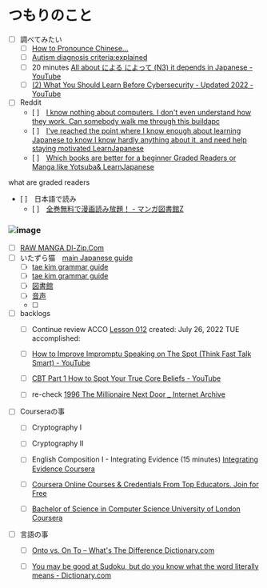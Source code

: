 # つもりのこと

- [ ] 調べてみたい
  - [ ] [How to Pronounce Chinese...](https://www.youtube.com/watch?v=oCQ2k85MUyc)
  - [ ] [Autism diagnosis criteria:explained](https://www.youtube.com/watch?v=1yva4RZW_s0) 
  - [ ] 20 minutes [All about による によって (N3) it depends in Japanese - YouTube](https://www.youtube.com/watch?v=lLJ0I-Cjzks)
  - [ ] [(2) What You Should Learn Before Cybersecurity - Updated 2022 - YouTube](https://www.youtube.com/watch?v=JbEPJv7Ybcs)
  
- [ ] Reddit
  - [ ]　[I know nothing about computers. I don't even understand how they work. Can somebody walk me through this  buildapc](https://www.reddit.com/r/buildapc/comments/1z5rz0/i_know_nothing_about_computers_i_dont_even/)
  - [ ]　[I've reached the point where I know enough about learning Japanese to know I know hardly anything about it, and need help staying motivated  LearnJapanese](https://www.reddit.com/r/LearnJapanese/comments/vnfqj1/ive_reached_the_point_where_i_know_enough_about/)
  - [ ]　[Which books are better for a beginner Graded Readers or Manga like Yotsuba&  LearnJapanese](https://www.reddit.com/r/LearnJapanese/comments/5qrih5/which_books_are_better_for_a_beginner_graded/)

what are graded readers

- [ ]　日本語で読み
  - [ ]　[全巻無料で漫画読み放題！ - マンガ図書館Z](https://www.mangaz.com/)
 ### ![image](https://user-images.githubusercontent.com/111704606/185808736-edfa2f3a-8f19-455f-85d2-72bd4ebf20cf.png)
  - [ ] [RAW MANGA  Dl-Zip.Com](http://dl-zip.com/category/raw-manga-dl/)
  - [ ] いたずら猫　[main Japanese guide](https://itazuraneko.neocities.org/learn/guide.html)
    - [ ] [tae kim grammar guide](https://itazuraneko.neocities.org/grammar/taekim.html)
    - [ ] [tae kim grammar guide](https://itazuraneko.neocities.org/grammar/taekim.html)
    - [ ] [図書館](https://itazuraneko.neocities.org/library/librarymain.html)
    - [ ] [音声](https://itazuraneko.neocities.org/library/onsei.html)
    - [ ] 
  
- [ ] backlogs
  - [ ] Continue review ACCO [Lesson 012]([https://www.youtube.com/watch?v=oCQ2k85MUyc](https://youtu.be/OfJZCH4zPiY?list=PLqGhhQ3Ku9Cbrqxq6KxQ2x4Dg8-gzSHtY&t=366))
created: July 26, 2022 TUE
accomplished:

  - [ ] [How to Improve Impromptu Speaking on The Spot (Think Fast Talk Smart) - YouTube](https://www.youtube.com/watch?v=W0PLr1bOrec)
  - [ ] [CBT Part 1 How to Spot Your True Core Beliefs - YouTube](https://www.youtube.com/watch?v=-f3eVvH8hRE)
  - [ ] re-check [1996 The Millionaire Next Door _ Internet Archive](https://archive.org/details/1996-the-millionaire-next-door/page/37/mode/2up)


- [ ] Courseraの事
  - [ ] Cryptography I
  - [ ] Cryptography II
  - [ ] English Composition I - Integrating Evidence (15 minutes) [Integrating Evidence  Coursera](https://www.coursera.org/learn/english-composition/lecture/b1b8o/integrating-evidence)
  - [ ] [Coursera  Online Courses & Credentials From Top Educators. Join for Free](https://www.coursera.org/?skipBrowseRedirect=true)
  - [ ] [Bachelor of Science in Computer Science  University of London  Coursera](https://www.coursera.org/degrees/bachelor-of-science-computer-science-london)


- [ ] 言語の事
  - [ ] [Onto vs. On To – What's The Difference  Dictionary.com](https://www.dictionary.com/e/onto-vs-on-to/)
  - [ ] [You may be good at Sudoku, but do you know what the word literally means - Dictionary.com](https://www.dictionary.com/e/sudoku-game-meaning/)

